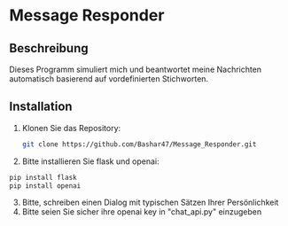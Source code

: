 # Message Responder

## Beschreibung
Dieses Programm simuliert mich und beantwortet meine Nachrichten automatisch basierend auf vordefinierten Stichworten.
## Installation
1. Klonen Sie das Repository:
   ```bash
   git clone https://github.com/Bashar47/Message_Responder.git
2. Bitte installieren Sie flask und openai:
```bash
pip install flask
pip install openai
```
3. Bitte, schreiben einen Dialog mit typischen Sätzen Ihrer Persönlichkeit
4. Bitte seien Sie sicher ihre openai key in "chat_api.py" einzugeben